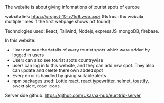 The website is about giving informations of tourist spots of europe

website link: https://project-10-e71d8.web.app/   (Refresh the website multiple times if the first webpage shows not found)

Technologies  used: React, Tailwind,  Nodejs, expressJS, mongoDB, firebase. 

In this website:


- User can see the details of every tourist spots which were added by logged in users
- Users can also see tourist spots countrywise
- users can log in to this website, and they can add new spot. They also can update and delete there own added spot
- Every error is handled by giving suitable alerts
- npm packages used: Lottie react, react typewritter, helmet, toastify, sweet alert, react icons.

Server side github:  https://github.com/Ukasha-hub/eurotrip-server
